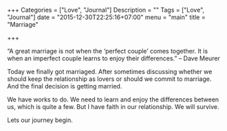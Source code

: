 +++
Categories = ["Love", "Journal"]
Description = ""
Tags = ["Love", "Journal"]
date = "2015-12-30T22:25:16+07:00"
menu = "main"
title = "Marriage"

+++

“A great marriage is not when the ‘perfect couple’ comes together. It is when an imperfect couple learns to enjoy their differences.”
– Dave Meurer


Today we finally got marriaged. After sometimes discussing whether we should keep the relationship as lovers or should we commit to marriage. And the final decision is getting married.

We have works to do. We need to learn and enjoy the differences between us, which is quite a few. But I have faith in our relationship. We will survive.

Lets our journey begin.
